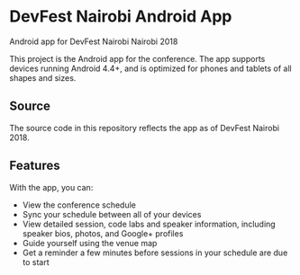 # DevFest Nairobi Android App


Android app for DevFest Nairobi  Nairobi 2018

This project is the Android app for the conference. The app supports devices
running Android 4.4+, and is optimized for phones and tablets of all shapes
and sizes.

<h2>Source</h2>

The source code in this repository reflects the app as of DevFest Nairobi 2018.

<h2>Features</h2>

With the app, you can:

- View the conference schedule
- Sync your schedule between all of your devices
- View detailed session, code labs and speaker information,
  including speaker bios, photos, and Google+ profiles
- Guide yourself using the venue map
- Get a reminder a few minutes before sessions in your schedule are due to
  start
